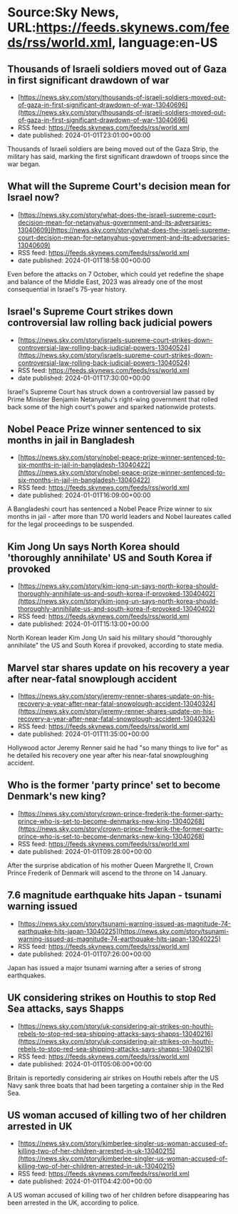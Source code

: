 # Source:Sky News, URL:https://feeds.skynews.com/feeds/rss/world.xml, language:en-US

## Thousands of Israeli soldiers moved out of Gaza in first significant drawdown of war
 - [https://news.sky.com/story/thousands-of-israeli-soldiers-moved-out-of-gaza-in-first-significant-drawdown-of-war-13040696](https://news.sky.com/story/thousands-of-israeli-soldiers-moved-out-of-gaza-in-first-significant-drawdown-of-war-13040696)
 - RSS feed: https://feeds.skynews.com/feeds/rss/world.xml
 - date published: 2024-01-01T23:01:00+00:00

Thousands of Israeli soldiers are being moved out of the Gaza Strip, the military has said, marking the first significant drawdown of troops since the war began.

## What will the Supreme Court's decision mean for Israel now?
 - [https://news.sky.com/story/what-does-the-israeli-supreme-court-decision-mean-for-netanyahus-government-and-its-adversaries-13040609](https://news.sky.com/story/what-does-the-israeli-supreme-court-decision-mean-for-netanyahus-government-and-its-adversaries-13040609)
 - RSS feed: https://feeds.skynews.com/feeds/rss/world.xml
 - date published: 2024-01-01T18:58:00+00:00

Even before the attacks on 7 October, which could yet redefine the shape and balance of the Middle East, 2023 was already one of the most consequential in Israel's 75-year history.

## Israel's Supreme Court strikes down controversial law rolling back judicial powers
 - [https://news.sky.com/story/israels-supreme-court-strikes-down-controversial-law-rolling-back-judicial-powers-13040524](https://news.sky.com/story/israels-supreme-court-strikes-down-controversial-law-rolling-back-judicial-powers-13040524)
 - RSS feed: https://feeds.skynews.com/feeds/rss/world.xml
 - date published: 2024-01-01T17:30:00+00:00

Israel's Supreme Court has struck down a controversial law passed by Prime Minister Benjamin Netanyahu's right-wing government that rolled back some of the high court's power and sparked nationwide protests.

## Nobel Peace Prize winner sentenced to six months in jail in Bangladesh
 - [https://news.sky.com/story/nobel-peace-prize-winner-sentenced-to-six-months-in-jail-in-bangladesh-13040422](https://news.sky.com/story/nobel-peace-prize-winner-sentenced-to-six-months-in-jail-in-bangladesh-13040422)
 - RSS feed: https://feeds.skynews.com/feeds/rss/world.xml
 - date published: 2024-01-01T16:09:00+00:00

A Bangladeshi court has sentenced a Nobel Peace Prize winner to six months in jail - after more than 170 world leaders and Nobel laureates called for the legal proceedings to be suspended.

## Kim Jong Un says North Korea should 'thoroughly annihilate' US and South Korea if provoked
 - [https://news.sky.com/story/kim-jong-un-says-north-korea-should-thoroughly-annihilate-us-and-south-korea-if-provoked-13040402](https://news.sky.com/story/kim-jong-un-says-north-korea-should-thoroughly-annihilate-us-and-south-korea-if-provoked-13040402)
 - RSS feed: https://feeds.skynews.com/feeds/rss/world.xml
 - date published: 2024-01-01T15:13:00+00:00

North Korean leader Kim Jong Un said his military should "thoroughly annihilate" the US and South Korea if provoked, according to state media.

## Marvel star shares update on his recovery a year after near-fatal snowplough accident
 - [https://news.sky.com/story/jeremy-renner-shares-update-on-his-recovery-a-year-after-near-fatal-snowplough-accident-13040324](https://news.sky.com/story/jeremy-renner-shares-update-on-his-recovery-a-year-after-near-fatal-snowplough-accident-13040324)
 - RSS feed: https://feeds.skynews.com/feeds/rss/world.xml
 - date published: 2024-01-01T11:35:00+00:00

Hollywood actor Jeremy Renner said he had "so many things to live for" as he detailed his recovery one year after his near-fatal snowploughing accident.

## Who is the former 'party prince' set to become Denmark's new king?
 - [https://news.sky.com/story/crown-prince-frederik-the-former-party-prince-who-is-set-to-become-denmarks-new-king-13040268](https://news.sky.com/story/crown-prince-frederik-the-former-party-prince-who-is-set-to-become-denmarks-new-king-13040268)
 - RSS feed: https://feeds.skynews.com/feeds/rss/world.xml
 - date published: 2024-01-01T09:28:00+00:00

After the surprise abdication of his mother Queen Margrethe II, Crown Prince Frederik of Denmark will ascend to the throne on 14 January.

## 7.6 magnitude earthquake hits Japan - tsunami warning issued
 - [https://news.sky.com/story/tsunami-warning-issued-as-magnitude-74-earthquake-hits-japan-13040225](https://news.sky.com/story/tsunami-warning-issued-as-magnitude-74-earthquake-hits-japan-13040225)
 - RSS feed: https://feeds.skynews.com/feeds/rss/world.xml
 - date published: 2024-01-01T07:26:00+00:00

Japan has issued a major tsunami warning after a series of strong earthquakes.

## UK considering strikes on Houthis to stop Red Sea attacks, says Shapps
 - [https://news.sky.com/story/uk-considering-air-strikes-on-houthi-rebels-to-stop-red-sea-shipping-attacks-says-shapps-13040216](https://news.sky.com/story/uk-considering-air-strikes-on-houthi-rebels-to-stop-red-sea-shipping-attacks-says-shapps-13040216)
 - RSS feed: https://feeds.skynews.com/feeds/rss/world.xml
 - date published: 2024-01-01T05:06:00+00:00

Britain is reportedly considering air strikes on Houthi rebels after the US Navy sank three boats that had been targeting a container ship in the Red Sea.

## US woman accused of killing two of her children arrested in UK
 - [https://news.sky.com/story/kimberlee-singler-us-woman-accused-of-killing-two-of-her-children-arrested-in-uk-13040215](https://news.sky.com/story/kimberlee-singler-us-woman-accused-of-killing-two-of-her-children-arrested-in-uk-13040215)
 - RSS feed: https://feeds.skynews.com/feeds/rss/world.xml
 - date published: 2024-01-01T04:42:00+00:00

A US woman accused of killing two of her children before disappearing has been arrested in the UK, according to police.

